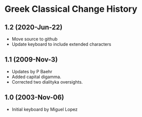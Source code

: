 Greek Classical Change History
==============================

1.2 (2020-Jun-22)
----------------
* Move source to github
* Update keyboard to include extended characters

1.1 (2009-Nov-3)
----------------
* Updates by P Baehr
* Added capital digamma. 
* Corrected two dialityka oversights.

1.0 (2003-Nov-06)
----------------------
* Initial keyboard by Miguel Lopez
